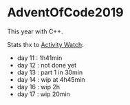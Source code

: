 # AdventOfCode2019

This year with C++.

Stats thx to [Activity Watch](https://github.com/ActivityWatch/activitywatch):

* day 11 : 1h41min
* day 12 : not done yet
* day 13 : part 1 in 30min
* day 14 : wip at 4h45min
* day 16 : wip 2h
* day 17 : wip 20min
